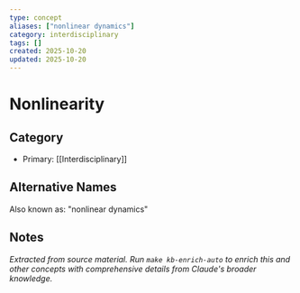 ```yaml
---
type: concept
aliases: ["nonlinear dynamics"]
category: interdisciplinary
tags: []
created: 2025-10-20
updated: 2025-10-20
---
```


# Nonlinearity

## Category

- Primary: [[Interdisciplinary]]

## Alternative Names

Also known as: "nonlinear dynamics"

## Notes

*Extracted from source material. Run `make kb-enrich-auto` to enrich this and other concepts with comprehensive details from Claude's broader knowledge.*
